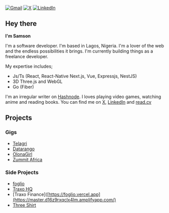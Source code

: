 [![Gmail](https://img.shields.io/badge/Gmail-D14836?style=for-the-badge&logo=gmail&logoColor=white)](mailto:okunolasamson@gmail.com) [![X](https://img.shields.io/badge/X-%23000000.svg?style=for-the-badge&logo=X&logoColor=white)](https://x.com/pablo_clueless) [![LinkedIn](https://img.shields.io/badge/linkedin-%230077B5.svg?style=for-the-badge&logo=linkedin&logoColor=white)](https://linkedin.com/in/samson-okunola)

## Hey there

**I'm Samson**

I'm a software developer. I'm based in Lagos, Nigeria. I'm a lover of the web and the endless possibilities it brings. I'm currently building things as a freelance developer.

My expertise includes;
- Js/Ts (React, React-Native Next.js, Vue, Expressjs, NestJS)
- 3D Three.js and WebGL
- Go (Fiber)

I'm an irregular writer on [Hashnode](https://clueless-developer.hashnode.dev/). I loves playing video games, watching anime and reading books. You can find me on [X](https://twitter.com/pablo_clueless), [LinkedIn](https://www.linkedin.com/in/samson-okunola/) and [read.cv](https://read.cv/pablo_clueless)

## Projects

### Gigs
- [Telagri](https://www.telagri.com.ng)
- [Datarango](http://datarango.com)
- [OlonaGirl](https://olonagirl.com)
- [Zummit Africa](https://development.d23rav6l6c7mra.amplifyapp.com/)

### Side Projects
- [foglio](https://foglio.vercel.app)
- [Traxo HQ](https://traxo-hq.vercel.app)
- [Traxo Finance]([https://foglio.vercel.app](https://master.d16z9rxqclx4lm.amplifyapp.com/)
- [Three Shirt](https://3-shirt.vercel.app)
